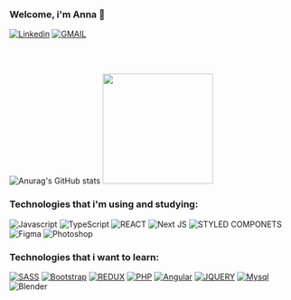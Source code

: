 ### Welcome, i'm Anna 🦆

[![Linkedin](https://img.shields.io/badge/LinkedIn-0077B5?style=for-the-badge&logo=linkedin&logoColor=white)](https://www.linkedin.com/in/annaluizando/)
[![GMAIL](https://img.shields.io/badge/Gmail-D14836?style=for-the-badge&logo=gmail&logoColor=white)](mailto:annaluiza.ndo@gmail.com)

<br><br>

![Anurag's GitHub stats](https://github-readme-stats-fawn-gamma.vercel.app/api?username=annaluizando&show_icons=true&theme=dark)
<img height="195em" src="https://github-readme-stats-fawn-gamma.vercel.app/api/top-langs/?username=annaluizando&layout=compact&theme=dark"/>



### Technologies that i'm using and studying:


![Javascript](https://img.shields.io/badge/JavaScript-F7DF1E?style=for-the-badge&logo=javascript&logoColor=black)
![TypeScript](https://img.shields.io/badge/TypeScript-007ACC?style=for-the-badge&logo=typescript&logoColor=white)
![REACT](https://img.shields.io/badge/React-20232A?style=for-the-badge&logo=react&logoColor=61DAFB)
![Next JS](https://img.shields.io/badge/Next-black?style=for-the-badge&logo=next.js&logoColor=white)
![STYLED COMPONETS](https://img.shields.io/badge/styled--components-DB7093?style=for-the-badge&logo=styled-components&logoColor=white)
![Figma](https://img.shields.io/badge/figma-%23F24E1E.svg?style=for-the-badge&logo=figma&logoColor=white)
![Photoshop](https://img.shields.io/badge/Adobe%20Photoshop-31A8FF?style=for-the-badge&logo=Adobe%20Photoshop&logoColor=black)



### Technologies that i want to learn:


[![SASS](https://img.shields.io/badge/Sass-CC6699?style=for-the-badge&logo=sass&logoColor=white)](#)
[![Bootstrap](https://img.shields.io/badge/Bootstrap-563D7C?style=for-the-badge&logo=bootstrap&logoColor=white)](#)
[![REDUX](https://img.shields.io/badge/Redux-593D88?style=for-the-badge&logo=redux&logoColor=white)](#)
[![PHP](https://img.shields.io/badge/PHP-777BB4?style=for-the-badge&logo=php&logoColor=white)](#)
[![Angular](https://img.shields.io/badge/Angular-DD0031?style=for-the-badge&logo=angular&logoColor=white)](#)
[![JQUERY](https://img.shields.io/badge/jQuery-0769AD?style=for-the-badge&logo=jquery&logoColor=white)](#)
[![Mysql](https://img.shields.io/badge/MySQL-005C84?style=for-the-badge&logo=mysql&logoColor=white)](#)
![Blender](https://img.shields.io/badge/blender-%23F5792A.svg?style=for-the-badge&logo=blender&logoColor=white)


